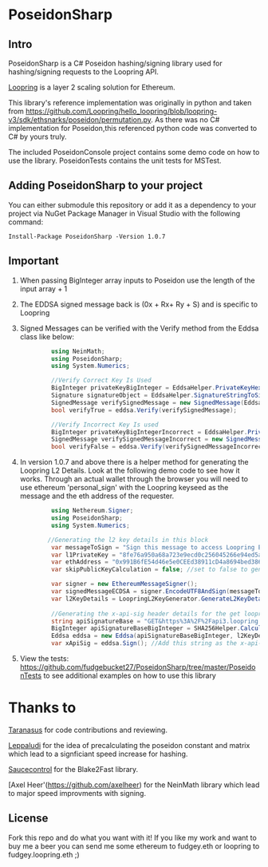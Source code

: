 # PoseidonSharp
## Intro
PoseidonSharp is a C# Poseidon hashing/signing library used for hashing/signing requests to the Loopring API. 

[Loopring](https://loopring.io/#/) is a layer 2 scaling solution for Ethereum.

This library's reference implementation was originally in python and taken from https://github.com/Loopring/hello_loopring/blob/loopring-v3/sdk/ethsnarks/poseidon/permutation.py. As there was no C# implementation for Poseidon,this referenced python code was converted to C# by yours truly.

The included PoseidonConsole project contains some demo code on how to use the library. PoseidonTests contains the unit tests for MSTest.

## Adding PoseidonSharp to your project
You can either submodule this repository or add it as a dependency to your project via NuGet Package Manager in Visual Studio with the following command:

    Install-Package PoseidonSharp -Version 1.0.7

## Important
1. When passing BigInteger array inputs to Poseidon use the length of the input array + 1

2. The EDDSA signed message back is (0x + Rx+  Ry + S) and is specific to Loopring

3. Signed Messages can be verified with the Verify method from the Eddsa class like below:

```csharp
            using NeinMath;
            using PoseidonSharp;
            using System.Numerics;

            //Verify Correct Key Is Used
            BigInteger privateKeyBigInteger = EddsaHelper.PrivateKeyHexStringToBigInteger(PrivateKey3);
            Signature signatureObject = EddsaHelper.SignatureStringToSignatureObject(signedMessage);
            SignedMessage verifySignedMessage = new SignedMessage(EddsaHelper.CalculatePointA(privateKeyBigInteger), signatureObject, Integer.Parse(poseidonHash.ToString())); 
            bool verifyTrue = eddsa.Verify(verifySignedMessage);

            //Verify Incorrect Key Is used
            BigInteger privateKeyBigIntegerIncorrect = EddsaHelper.PrivateKeyHexStringToBigInteger(PrivateKey);
            SignedMessage verifySignedMessageIncorrect = new SignedMessage(EddsaHelper.CalculatePointA(privateKeyBigIntegerIncorrect), signatureObject, Integer.Parse(poseidonHash.ToString()));
            bool verifyFalse = eddsa.Verify(verifySignedMessageIncorrect);
```
4. In version 1.0.7 and above there is a helper method for generating the Loopring L2 Details. Look at the following demo code to see how it works. Through an actual wallet through the browser you will need to use ethereum 'personal_sign' with the Loopring keyseed as the message and the eth address of the requester.
```csharp
            using Nethereum.Signer;
            using PoseidonSharp;
            using System.Numerics;

           //Generating the l2 key details in this block
            var messageToSign = "Sign this message to access Loopring Exchange: 0x0BABA1Ad5bE3a5C0a66E7ac838a129Bf948f1eA4 with key nonce: 0"; //this is the loopring key seed with nonce - 1
            var l1PrivateKey = "8fe76a950a68a723e9ecd0c256045266e94ed5a1e846ca2112a9ecb61c1d28db"; //L1 private key
            var ethAddress = "0x991B6fE54d46e5e0CEEd38911cD4a8694bed386A"; //eth address
            var skipPublicKeyCalculation = false; //set to false to generate the public key details as well, set to true to skip public key generation which makes it run faster

            var signer = new EthereumMessageSigner();
            var signedMessageECDSA = signer.EncodeUTF8AndSign(messageToSign, new EthECKey(l1PrivateKey));
            var l2KeyDetails = LoopringL2KeyGenerator.GenerateL2KeyDetails(signedMessageECDSA, ethAddress, skipPublicKeyCalculation);
            
            //Generating the x-api-sig header details for the get loopring api key endpoint
            string apiSignatureBase = "GET&https%3A%2F%2Fapi3.loopring.io%2Fapi%2Fv3%2FapiKey&accountId%3D" + 136736; //replace 136736 is the loopring account id for the request
            BigInteger apiSignatureBaseBigInteger = SHA256Helper.CalculateSHA256HashNumber(apiSignatureBase);
            Eddsa eddsa = new Eddsa(apiSignatureBaseBigInteger, l2KeyDetails.secretKey); //l2KeyDetails.secretKey is the Loopring L2 Private Key
            var xApiSig = eddsa.Sign(); //Add this string as the x-api-sig header in the request to the get loopring api key endpoint
```

5. View the tests: https://github.com/fudgebucket27/PoseidonSharp/tree/master/PoseidonTests to see additional examples on how to use this library

# Thanks to
[Taranasus](https://github.com/taranasus) for code contributions and reviewing. 

[Leppaludi](https://github.com/leppaludi) for the idea of precalculating the poseidon constant and matrix which lead to a signficiant speed increase for hashing.

[Saucecontrol](https://github.com/saucecontrol) for the Blake2Fast library. 

[Axel Heer'(https://github.com/axelheer) for the NeinMath library which lead to major speed improvments with signing.

## License
Fork this repo and do what you want with it! If you like my work and want to buy me a beer you can send me some ethereum to fudgey.eth or loopring to fudgey.loopring.eth ;)
